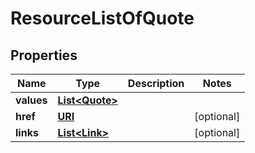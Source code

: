 

# ResourceListOfQuote

## Properties

Name | Type | Description | Notes
------------ | ------------- | ------------- | -------------
**values** | [**List&lt;Quote&gt;**](Quote.md) |  | 
**href** | [**URI**](URI.md) |  |  [optional]
**links** | [**List&lt;Link&gt;**](Link.md) |  |  [optional]



